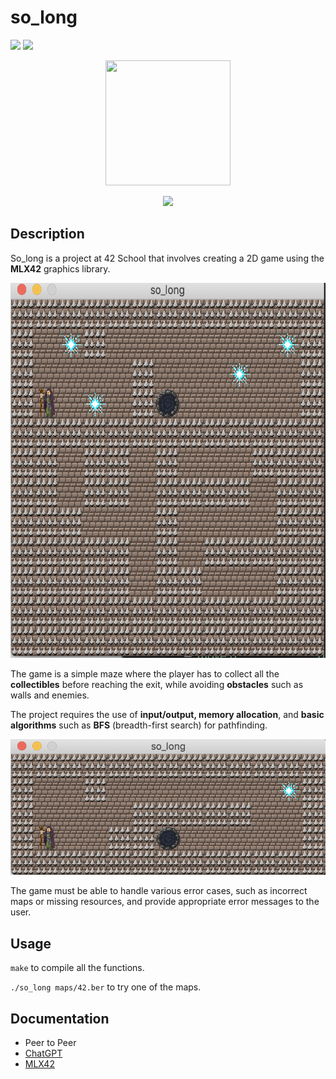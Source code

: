 # so_long

![](https://img.shields.io/badge/Language-C-blue)
![](https://img.shields.io/badge/School-42-black)

<p align=center>
  <img width="200" height="200" src="https://github.com/byaliego/42-project-badges/blob/main/badges/so_longe.png"/>
</p>
<p align="center">
 <img src="https://img.shields.io/badge/Puntuation-100%2F100-brightgreen">
</p>

## Description

So_long is a project at 42 School that involves creating a 2D game using the **MLX42** graphics library.

<p align="center">
 <img width="600" height="600" src="https://github.com/erigolon/so_long/blob/master/extra/Screen%20Shot%202023-05-12%20at%201.21.20%20PM.png">
</p>

The game is a simple maze where the player has to collect all the **collectibles** before reaching the exit, while avoiding **obstacles** such as walls and enemies.

The project requires the use of **input/output, memory allocation**, and **basic algorithms** such as **BFS** (breadth-first search) for pathfinding.

<p align="center">
 <img src="https://github.com/erigolon/so_long/blob/master/extra/Screen%20Shot%202023-05-12%20at%201.21.55%20PM.png">
</p>

The game must be able to handle various error cases, such as incorrect maps or missing resources, and provide appropriate error messages to the user.

## Usage

``make`` to compile all the functions.

``./so_long maps/42.ber`` to try one of the maps.

## Documentation

* Peer to Peer
* [ChatGPT](https://chat.openai.com/)
* [MLX42](https://github.com/codam-coding-college/MLX42)